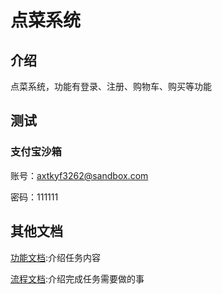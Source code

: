 # 点菜系统
## 介绍
点菜系统，功能有登录、注册、购物车、购买等功能
## 测试
### 支付宝沙箱
账号：axtkyf3262@sandbox.com

密码：111111
## 其他文档
[功能文档](document/past/feature-user.md):介绍任务内容

[流程文档](document/past/todo.md):介绍完成任务需要做的事


